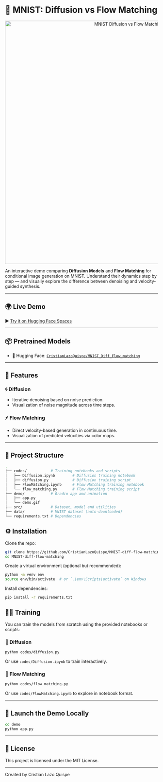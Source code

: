 # 🧠 MNIST: Diffusion vs Flow Matching

<div align="center">
  <img src="demo/demo.gif" alt="MNIST Diffusion vs Flow Matching" width="800"/>
</div>

An interactive demo comparing **Diffusion Models** and **Flow Matching** for conditional image generation on MNIST. Understand their dynamics step by step — and visually explore the difference between denoising and velocity-guided synthesis.

---

## 🌍 Live Demo

▶️ [Try it on Hugging Face Spaces](https://huggingface.co/spaces/CristianLazoQuispe/mnist-diffusion-flow)

---

## 📦 Pretrained Models

- 🤗 Hugging Face: [`CristianLazoQuispe/MNIST_Diff_Flow_matching`](https://huggingface.co/CristianLazoQuispe/MNIST_Diff_Flow_matching)

---

## 🚀 Features

### 🌀 Diffusion
- Iterative denoising based on noise prediction.
- Visualization of noise magnitude across time steps.

### ⚡ Flow Matching
- Direct velocity-based generation in continuous time.
- Visualization of predicted velocities via color maps.

---

## 📁 Project Structure

```bash
.
├── codes/           # Training notebooks and scripts
│   ├── Diffusion.ipynb        # Diffusion training notebook
│   ├── diffusion.py           # Diffusion training script
│   ├── FlowMatching.ipynb     # Flow Matching training notebook
│   └── flow_matching.py       # Flow Matching training script
├── demo/            # Gradio app and animation
│   ├── app.py
│   └── demo.gif
├── src/             # Dataset, model and utilities
├── data/            # MNIST dataset (auto-downloaded)
└── requirements.txt # Dependencies
```

## ⚙️ Installation

Clone the repo:

```bash
git clone https://github.com/CristianLazoQuispe/MNIST-diff-flow-matching.git
cd MNIST-diff-flow-matching
```

Create a virtual environment (optional but recommended):

```bash
python -m venv env
source env/bin/activate  # or `.\env\Scripts\activate` on Windows
```

Install dependencies:

```bash
pip install -r requirements.txt
```

## 🏋️‍♂️ Training

You can train the models from scratch using the provided notebooks or scripts:

### 🔧 Diffusion

```bash
python codes/diffusion.py
```

Or use `codes/Diffusion.ipynb` to train interactively.

### 🔧 Flow Matching

```bash
python codes/flow_matching.py
```

Or use `codes/FlowMatching.ipynb` to explore in notebook format.

---

## 🧪 Launch the Demo Locally

```bash
cd demo
python app.py
```

---

## 📄 License

This project is licensed under the MIT License.

---

Created by Cristian Lazo Quispe
